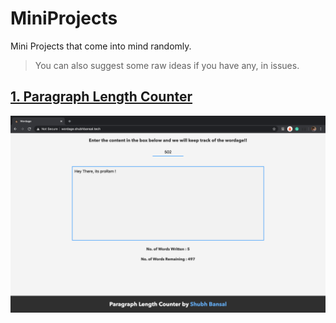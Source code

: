 # MiniProjects
Mini Projects that come into mind randomly.
> You can also suggest some raw ideas if you have any, in issues.

## [1. Paragraph Length Counter](http://wordage.shubhbansal.tech/)
![Screenshot](https://raw.githubusercontent.com/proRamLOGO/MiniProjects/master/ParagraphLengthCounter/ScreenShot.png)


